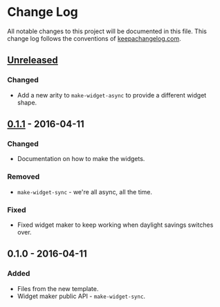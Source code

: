 # Change Log
All notable changes to this project will be documented in this file. This change log follows the conventions of [keepachangelog.com](http://keepachangelog.com/).

## [Unreleased]
### Changed
- Add a new arity to `make-widget-async` to provide a different widget shape.

## [0.1.1] - 2016-04-11
### Changed
- Documentation on how to make the widgets.

### Removed
- `make-widget-sync` - we're all async, all the time.

### Fixed
- Fixed widget maker to keep working when daylight savings switches over.

## 0.1.0 - 2016-04-11
### Added
- Files from the new template.
- Widget maker public API - `make-widget-sync`.

[Unreleased]: https://github.com/your-name/project1/compare/0.1.1...HEAD
[0.1.1]: https://github.com/your-name/project1/compare/0.1.0...0.1.1
